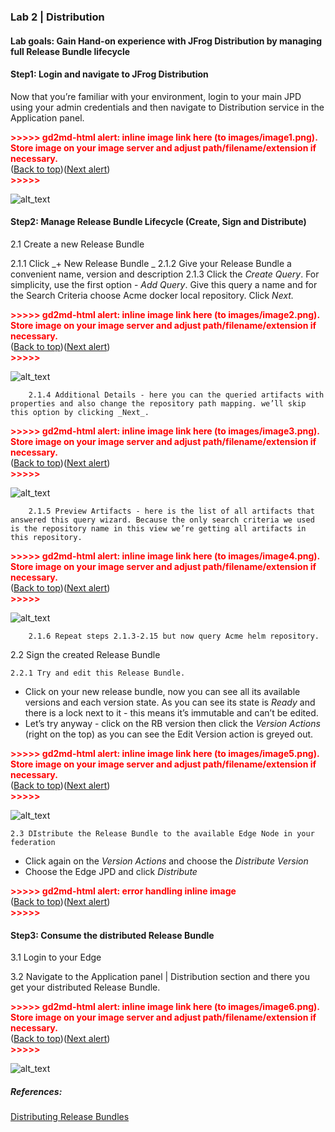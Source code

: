 ### Lab 2 | Distribution


#### Lab goals: Gain Hand-on experience with JFrog Distribution by managing full Release Bundle lifecycle


#### Step1: Login and navigate to JFrog Distribution

Now that you’re familiar with your environment, login to your main JPD using your admin credentials and then navigate to Distribution service in the Application panel.



<p id="gdcalert1" ><span style="color: red; font-weight: bold">>>>>>  gd2md-html alert: inline image link here (to images/image1.png). Store image on your image server and adjust path/filename/extension if necessary. </span><br>(<a href="#">Back to top</a>)(<a href="#gdcalert2">Next alert</a>)<br><span style="color: red; font-weight: bold">>>>>> </span></p>


![alt_text](images/image1.png "image_tooltip")



#### Step2: Manage Release Bundle Lifecycle (Create, Sign and Distribute)

2.1 Create a new Release Bundle


 2.1.1 Click _+ New Release Bundle _
 2.1.2 Give your Release Bundle a convenient name, version and description
 2.1.3 Click the _Create Query_. For simplicity, use the first option - _Add Query_. Give this query a name and for the Search Criteria choose Acme docker local repository. Click _Next._

<p id="gdcalert2" ><span style="color: red; font-weight: bold">>>>>>  gd2md-html alert: inline image link here (to images/image2.png). Store image on your image server and adjust path/filename/extension if necessary. </span><br>(<a href="#">Back to top</a>)(<a href="#gdcalert3">Next alert</a>)<br><span style="color: red; font-weight: bold">>>>>> </span></p>


![alt_text](images/image2.png "image_tooltip")



        2.1.4 Additional Details - here you can the queried artifacts with properties and also change the repository path mapping. we’ll skip this option by clicking _Next_.


    

<p id="gdcalert3" ><span style="color: red; font-weight: bold">>>>>>  gd2md-html alert: inline image link here (to images/image3.png). Store image on your image server and adjust path/filename/extension if necessary. </span><br>(<a href="#">Back to top</a>)(<a href="#gdcalert4">Next alert</a>)<br><span style="color: red; font-weight: bold">>>>>> </span></p>


![alt_text](images/image3.png "image_tooltip")



        2.1.5 Preview Artifacts - here is the list of all artifacts that answered this query wizard. Because the only search criteria we used is the repository name in this view we’re getting all artifacts in this repository.


        

<p id="gdcalert4" ><span style="color: red; font-weight: bold">>>>>>  gd2md-html alert: inline image link here (to images/image4.png). Store image on your image server and adjust path/filename/extension if necessary. </span><br>(<a href="#">Back to top</a>)(<a href="#gdcalert5">Next alert</a>)<br><span style="color: red; font-weight: bold">>>>>> </span></p>


![alt_text](images/image4.png "image_tooltip")



        2.1.6 Repeat steps 2.1.3-2.15 but now query Acme helm repository.

2.2 Sign the created Release Bundle


    2.2.1 Try and edit this Release Bundle. 



*   Click on your new release bundle, now you can see all its available versions and each version state. As you can see its state is _Ready_ and there is a lock next to it - this means it’s immutable and can’t be edited. 
*   Let’s try anyway - click on the RB version then click the _Version Actions_ (right on the top) as you can see the Edit Version action is greyed out.

	

<p id="gdcalert5" ><span style="color: red; font-weight: bold">>>>>>  gd2md-html alert: inline image link here (to images/image5.png). Store image on your image server and adjust path/filename/extension if necessary. </span><br>(<a href="#">Back to top</a>)(<a href="#gdcalert6">Next alert</a>)<br><span style="color: red; font-weight: bold">>>>>> </span></p>


![alt_text](images/image5.png "image_tooltip")



    2.3 DIstribute the Release Bundle to the available Edge Node in your federation



*   Click again on the _Version Actions_ and choose the _Distribute Version_
*   Choose the Edge JPD and click _Distribute_

    

<p id="gdcalert6" ><span style="color: red; font-weight: bold">>>>>>  gd2md-html alert: error handling inline image </span><br>(<a href="#">Back to top</a>)(<a href="#gdcalert7">Next alert</a>)<br><span style="color: red; font-weight: bold">>>>>> </span></p>





#### Step3: Consume the distributed Release Bundle

3.1 Login to your Edge 

3.2 Navigate to the Application panel | Distribution section and there you get your distributed Release Bundle.



<p id="gdcalert7" ><span style="color: red; font-weight: bold">>>>>>  gd2md-html alert: inline image link here (to images/image6.png). Store image on your image server and adjust path/filename/extension if necessary. </span><br>(<a href="#">Back to top</a>)(<a href="#gdcalert8">Next alert</a>)<br><span style="color: red; font-weight: bold">>>>>> </span></p>


![alt_text](images/image6.png "image_tooltip")



##### References:

[Distributing Release Bundles](https://www.jfrog.com/confluence/display/JFROG/Distributing+Release+Bundles)
